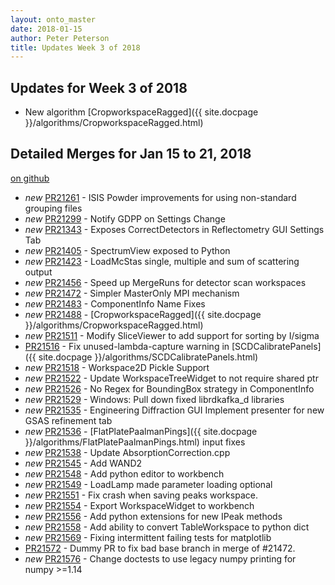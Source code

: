 ```yaml
---
layout: onto_master
date: 2018-01-15
author: Peter Peterson
title: Updates Week 3 of 2018
---
```

Updates for Week 3 of 2018
--------------------------
* New algorithm [CropworkspaceRagged]({{ site.docpage }}/algorithms/CropworkspaceRagged.html)

Detailed Merges for Jan 15 to 21, 2018
--------------------------------------
[on github](https://github.com/mantidproject/mantid/pulls?q=is%3Apr+merged%3A2018-01-16..2018-01-21)

* *new* [PR21261](https://github.com/mantidproject/mantid/pull/21261) - ISIS Powder improvements for using non-standard grouping files
* *new* [PR21299](https://github.com/mantidproject/mantid/pull/21299) - Notify GDPP on Settings Change
* *new* [PR21343](https://github.com/mantidproject/mantid/pull/21343) - Exposes CorrectDetectors in Reflectometry GUI Settings Tab
* *new* [PR21405](https://github.com/mantidproject/mantid/pull/21405) - SpectrumView exposed to Python
* *new* [PR21423](https://github.com/mantidproject/mantid/pull/21423) - LoadMcStas single, multiple and sum of scattering output
* *new* [PR21456](https://github.com/mantidproject/mantid/pull/21456) - Speed up MergeRuns for detector scan workspaces
* *new* [PR21472](https://github.com/mantidproject/mantid/pull/21472) - Simpler MasterOnly MPI mechanism
* *new* [PR21483](https://github.com/mantidproject/mantid/pull/21483) - ComponentInfo Name Fixes
* *new* [PR21488](https://github.com/mantidproject/mantid/pull/21488) - [CropworkspaceRagged]({{ site.docpage }}/algorithms/CropworkspaceRagged.html)
* *new* [PR21511](https://github.com/mantidproject/mantid/pull/21511) - Modify SliceViewer to add support for sorting by I/sigma
* [PR21516](https://github.com/mantidproject/mantid/pull/21516) - Fix unused-lambda-capture warning in [SCDCalibratePanels]({{ site.docpage }}/algorithms/SCDCalibratePanels.html)
* *new* [PR21518](https://github.com/mantidproject/mantid/pull/21518) - Workspace2D Pickle Support
* *new* [PR21522](https://github.com/mantidproject/mantid/pull/21522) - Update WorkspaceTreeWidget to not require shared ptr
* *new* [PR21526](https://github.com/mantidproject/mantid/pull/21526) - No Regex for BoundingBox strategy in ComponentInfo
* *new* [PR21529](https://github.com/mantidproject/mantid/pull/21529) - Windows: Pull down fixed librdkafka_d libraries
* *new* [PR21535](https://github.com/mantidproject/mantid/pull/21535) - Engineering Diffraction GUI Implement presenter for new GSAS refinement tab
* *new* [PR21536](https://github.com/mantidproject/mantid/pull/21536) - [FlatPlatePaalmanPings]({{ site.docpage }}/algorithms/FlatPlatePaalmanPings.html) input fixes
* *new* [PR21538](https://github.com/mantidproject/mantid/pull/21538) - Update AbsorptionCorrection.cpp
* *new* [PR21545](https://github.com/mantidproject/mantid/pull/21545) - Add WAND2
* *new* [PR21548](https://github.com/mantidproject/mantid/pull/21548) - Add python editor to workbench
* *new* [PR21549](https://github.com/mantidproject/mantid/pull/21549) - LoadLamp made parameter loading optional
* *new* [PR21551](https://github.com/mantidproject/mantid/pull/21551) - Fix crash when saving peaks workspace.
* *new* [PR21554](https://github.com/mantidproject/mantid/pull/21554) - Export WorkspaceWidget to workbench
* *new* [PR21556](https://github.com/mantidproject/mantid/pull/21556) - Add python extensions for new IPeak methods
* *new* [PR21558](https://github.com/mantidproject/mantid/pull/21558) - Add ability to convert TableWorkspace to python dict
* *new* [PR21569](https://github.com/mantidproject/mantid/pull/21569) - Fixing intermittent failing tests for matplotlib
* [PR21572](https://github.com/mantidproject/mantid/pull/21572) - Dummy PR to fix bad base branch in merge of #21472.
* *new* [PR21576](https://github.com/mantidproject/mantid/pull/21576) - Change doctests to use legacy numpy printing for numpy >=1.14
